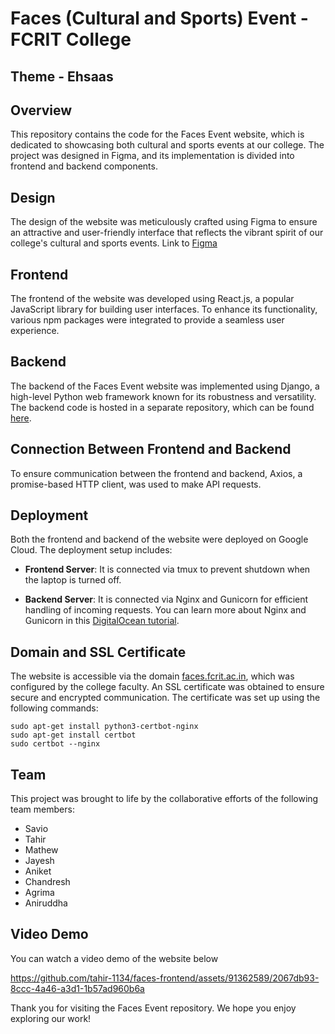 # Faces (Cultural and Sports) Event - FCRIT College
## Theme - Ehsaas
## Overview
This repository contains the code for the Faces Event website, which is dedicated to showcasing both cultural and sports events at our college. The project was designed in Figma, and its implementation is divided into frontend and backend components.

## Design
The design of the website was meticulously crafted using Figma to ensure an attractive and user-friendly interface that reflects the vibrant spirit of our college's cultural and sports events. Link to [Figma](https://www.figma.com/file/Ht14lagBlajIk2jRYy2iVp/FACES-2023?type=design&node-id=0-1&mode=design&t=fwSObRzHWRFTE9T9-0)

## Frontend
The frontend of the website was developed using React.js, a popular JavaScript library for building user interfaces. To enhance its functionality, various npm packages were integrated to provide a seamless user experience.

## Backend
The backend of the Faces Event website was implemented using Django, a high-level Python web framework known for its robustness and versatility. The backend code is hosted in a separate repository, which can be found [here](https://github.com/jayesnc2512/facesBackend).

## Connection Between Frontend and Backend
To ensure communication between the frontend and backend, Axios, a promise-based HTTP client, was used to make API requests.

## Deployment
Both the frontend and backend of the website were deployed on Google Cloud. The deployment setup includes:

- **Frontend Server**: It is connected via tmux to prevent shutdown when the laptop is turned off.

- **Backend Server**: It is connected via Nginx and Gunicorn for efficient handling of incoming requests. You can learn more about Nginx and Gunicorn in this [DigitalOcean tutorial](https://www.digitalocean.com/community/tutorials/how-to-set-up-django-with-postgres-nginx-and-gunicorn-on-ubuntu-22-04).

## Domain and SSL Certificate
The website is accessible via the domain [faces.fcrit.ac.in](https://faces.fcrit.ac.in), which was configured by the college faculty. An SSL certificate was obtained to ensure secure and encrypted communication. The certificate was set up using the following commands:

```shell
sudo apt-get install python3-certbot-nginx
sudo apt-get install certbot
sudo certbot --nginx
```

## Team
This project was brought to life by the collaborative efforts of the following team members:
- Savio
- Tahir
- Mathew
- Jayesh
- Aniket
- Chandresh
- Agrima
- Aniruddha

## Video Demo
You can watch a video demo of the website below

https://github.com/tahir-1134/faces-frontend/assets/91362589/2067db93-8ccc-4a46-a3d1-1b57ad960b6a



Thank you for visiting the Faces Event repository. We hope you enjoy exploring our work!
